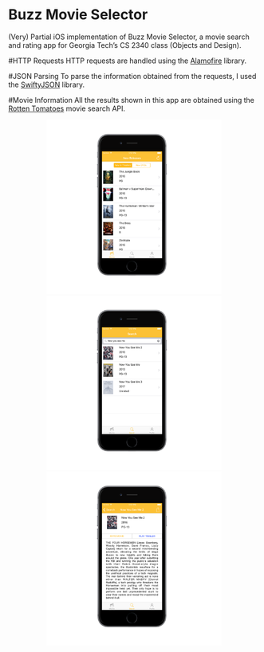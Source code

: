 # Buzz Movie Selector
(Very) Partial iOS implementation of Buzz Movie Selector, a movie search and rating app for Georgia Tech’s CS 2340 class (Objects and Design).

#HTTP Requests
HTTP requests are handled using the [Alamofire](https://github.com/Alamofire/Alamofire) library.

#JSON Parsing
To parse the information obtained from the requests, I used the [SwiftyJSON](https://github.com/SwiftyJSON/SwiftyJSON) library.

#Movie Information
All the results shown in this app are obtained using the [Rotten Tomatoes](https://developer.rottentomatoes.com/) movie search API.

<p align=center>
<img src=NewReleases.png width=350/>
<img src=Search.png width=350/>
<img src=MovieDetail.png width=350/>
</p>
